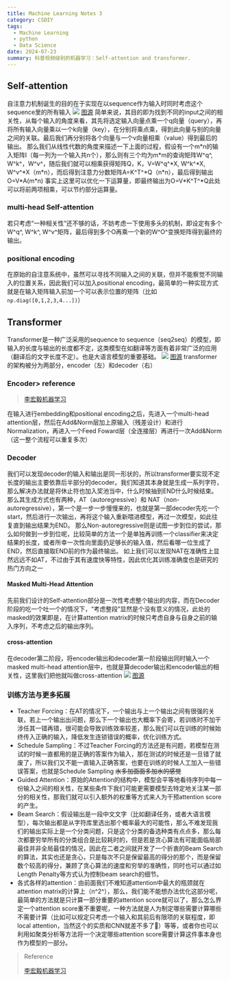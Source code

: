```yaml
---
title: Machine Learning Notes 3
category: CSDIY
tags:
  - Machine Learning
  - python
  - Data Science
date: 2024-07-23
summary: 科普视频级别的机器学习：Self-attention and transformer.
---
```


## Self-attention

自注意力机制诞生的目的在于实现在以sequence作为输入时同时考虑这个sequence里的所有输入
![](https://ooo.0x0.ooo/2024/07/24/ORLrRa.png)
[图源](https://youtu.be/hYdO9CscNes?si=hvt0KbqT4Xe4C0ZF)
简单来说，其目的即为找到不同的input之间的相关性，从每个输入的角度来看，其先将选定输入向量点乘一个q向量（query），再将所有输入向量乘以一个k向量（key），在分别将乘点乘，得到此向量与别的向量之间的关联。最后我们再分别将各个向量与一个v向量相乘（value）得到最后的输出。
那么我们从线性代数的角度来描述一下上面的过程，假设有一个m\*n的输入矩阵I（每一列为一个输入共n个），那么则有三个均为m\*m的查询矩阵W^q^, W^k^，W^v^，随后我们就可以相乘获得矩阵Q，K，V=W^q^\*X, W^k^\*X, W^v^\*X（m\*n），而后得到注意力分数矩阵A=K^T^\*Q（n\*n），最后得到输出O=V\*A(m\*n)
事实上这里可以优化一下运算量，即最终输出为O=V\*K^T^\*Q此处可以将前两项相乘，可以节约部分运算量。

### multi-head Self-attention

若只考虑“一种相关性”还不够的话，不妨考虑一下使用多头的机制，即设定有多个W^q^, W^k^, W^v^矩阵，最后得到多个O再乘一个新的W^O^变换矩阵得到最终的输出。

### positional encoding

在原始的自注意系统中，虽然可以寻找不同输入之间的关联，但并不能察觉不同输入的位置关系，因此我们可以加入positional encoding，最简单的一种实现方式就是在输入矩阵输入前加一个可以表示位置的矩阵（比如 `np.diag([0,1,2,3,4...])`）

## Transformer

Transformer是一种广泛采用的sequence to sequence（seq2seq）的模型，即输入的长度与输出的长度都不定，这类模型在如翻译等方面有着非常广泛的应用（翻译后的文字长度不定）。也是大语言模型的重要基础。
![](https://ooo.0x0.ooo/2024/07/24/ORLA9S.png)
[图源](https://arxiv.org/pdf/1706.03762)
transformer的架构被分为两部分，encoder（左）和decoder（右）

### Encoder> reference

> [李宏毅机器学习](https://speech.ee.ntu.edu.tw/~hylee/ml/2022-spring.php)

在输入进行embedding和positional encoding之后，先进入一个multi-head attention层，然后在Add&Norm层加上原输入（残差设计）和进行Normalization，再进入一个Feed Foward层（全连接层）再进行一次Add&Norm（这一整个流程可以重复多次）

### Decoder

我们可以发现decoder的输入和输出是同一形状的，所以transformer要实现不定长度的输出主要依靠后半部分的decoder。我们知道其本身就是生成一系列字符，那么解决办法就是将休止符也加入奖池当中，什么时候抽到END什么时候结束。
那么其生成方式也有两种，AT（autoregressive）和 NAT（non-autoregressive），第一个是一步一步慢慢来的，也就是第一部decoder先吃一个start，然后进行一次输出，再将这个输入重新喂进模型，再过一次模型，如此往复直到输出结果为END。
那么Non-autoregressive则是试图一步到位的尝试，那么如何做到一步到位呢，比较简单的方法一个是单独再训练一个classifier来决定结果的长度，或者所幸一次性向里面扔足够长的输入值，然后看哪一位生成了END，然后直接取END前的作为最终输出。
如上我们可以发现NAT在准确性上显然远远不如AT，不过由于其有速度快等特性，因此优化其训练准确度也是研究的热门方向之一

#### Masked Multi-Head Attention

先前我们设计的Self-attention部分是一次性考虑整个输出的内容，而在Decoder阶段的吃一个吐一个的情况下，“考虑整段”显然是个没有意义的情况，此处的masked的效果即是，在计算attention matrix的时候只考虑自身与自身之前的输入序列，不考虑之后的输出序列。

#### cross-attention

在decoder第二阶段，将encoder输出和decoder第一阶段输出同时输入一个masked multi-head attention层中，也就是算decoder输出和encoder输出的相关性，这里我们把他就叫做cross-attention
![](https://ooo.0x0.ooo/2024/07/25/ORSogD.png)
[图源](https://speech.ee.ntu.edu.tw/~hylee/ml/ml2021-course-data/seq2seq_v9.pdf)

### 训练方法与更多拓展

- Teacher Forcing：在AT的情况下，一个输出与上一个输出之间有很强的关联，若上一个输出出问题，那么下一个输出也大概率下会寄，若训练时不加干涉任其一错再错，很可能会导致训练效率较差，那么我们可以在训练的时候始终传入正确的输入，降低发生连锁错误的概率，优化训练方式。
- Schedule Sampling：不过Teacher Forcing的方法还是有问题，若模型在测试的时候一直都用的是正确的答案作为输入，那在测试的时候还是一旦错了就废了，所以我们又不能一直输入正确答案，也要在训练的时候人工加入一些错误答案，也就是Schedule Sampling ~~水多加面面多加水的感觉~~
- Guided Attention：原始的Attention的结构中，模型会平等地看待序列中每一份输入之间的相关性，在某些条件下我们可能更需要模型去特定地关注某一部分的相关性，那我们就可以引入额外的权重等方式来人为干预attention score的产生。
- Beam Search：假设输出是一段中文文字（比如翻译任务，或者大语言模型），每次输出都是从字符库里选出那个概率最大的可能性，那么不难发现我们的输出实际上是一个分类问题，只是这个分类的备选种类有点点多，那么每次都要穷举所有的分类组合是比较耗时的，但是若是贪心算法有可能面临局部最佳并非全局最佳的情况，因此在二者之间就开发了一个折衷的Beam Search的算法，其实也还是贪心，只是每次不只是保留最高的得分的那个，而是保留数个较高的得分，兼顾了贪心算法的速度和穷举的准确性，同时也可以通过如Length Penalty等方式认为控制beam search的细节。
- 各式各样的attention：由前面我们不难知道attention中最大的瓶颈就在attention matrix的计算上（n^2^），那么，我们能不能想办法优化这部分呢，最简单的方法就是只计算一部分重要的attention score就可以了，那么怎么界定一个attention score重不重要呢，一种方法就是人为制定哪些需要计算哪些不需要计算（比如可以规定只考虑一个输入和其前后有限项的关联程度，即local attention，当然这个的实质和CNN就差不多了🤣）等等，或者你也可以利用如聚类分析等方法将一个决定哪些attention score需要计算这件事本身也作为模型的一部分。

> Reference
>
> [李宏毅机器学习](https://speech.ee.ntu.edu.tw/~hylee/ml/2022-spring.php)
